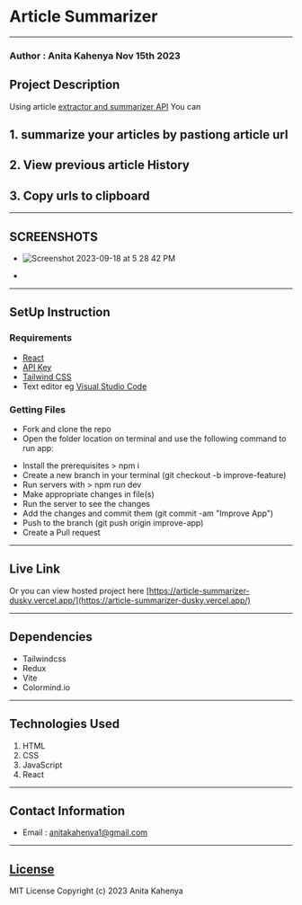 #  Article Summarizer
*****
### Author : Anita Kahenya Nov 15th 2023


## Project Description
Using article [extractor and summarizer API](https://rapidapi.com/restyler/api/article-extractor-and-summarizer)
You can 
##    1. summarize your articles by pastiong article url
##    2. View previous article History
##    3. Copy urls to clipboard
******

## SCREENSHOTS
- ![Screenshot 2023-09-18 at 5 28 42 PM](https://github.com/kahenya-anita/Portfolio101/assets/62019551/93aa6934-3d3b-4a8a-ab2a-644cb4b0a26a)

- 



********
## SetUp Instruction
### Requirements
* [React](https://vitejs.dev/guide/)
* [API Key](https://rapidapi.com/restyler/api/article-extractor-and-summarizer)
* [Tailwind CSS](https://tailwindcss.com/)
* Text editor eg [Visual Studio Code](https://code.visualstudio.com/download)


### Getting Files
* Fork and clone the repo
* Open the folder location on terminal and use the following command to run app:

- Install the prerequisites > npm i
- Create a new branch in your terminal (git checkout -b improve-feature)
- Run servers with > npm run dev
- Make appropriate changes in file(s)
- Run the server to see the changes
- Add the changes and commit them (git commit -am "Improve App")
- Push to the branch (git push origin improve-app)
- Create a Pull request

*****
## Live Link
Or you can view hosted project here [https://article-summarizer-dusky.vercel.app/](https://article-summarizer-dusky.vercel.app/)
*****
## Dependencies
- Tailwindcss
- Redux
- Vite
- Colormind.io
*****
## Technologies Used
1. HTML
2. CSS
3. JavaScript
4. React
*****
## Contact Information
* Email : anitakahenya1@gmail.com
*****
## [License](LICENSE)
MIT License
Copyright (c) 2023 Anita Kahenya